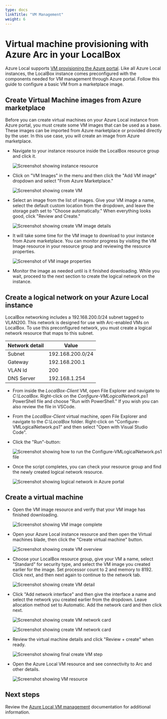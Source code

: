 ```yaml
---
type: docs
linkTitle: "VM Management"
weight: 6
---
```

# Virtual machine provisioning with Azure Arc in your LocalBox

Azure Local supports [VM provisioning the Azure portal](https://learn.microsoft.com/azure/azure-local/manage/manage-arc-virtual-machines). Like all Azure Local instances, the LocalBox instance comes preconfigured with the components needed for VM management through Azure portal. Follow this guide to configure a basic VM from a marketplace image.

## Create Virtual Machine images from Azure marketplace

Before you can create virtual machines on your Azure Local instance from Azure portal, you must create some VM images that can be used as a base. These images can be imported from Azure marketplace or provided directly by the user. In this use case, you will create an image from Azure marketplace.

- Navigate to your instance resource inside the LocalBox resource group and click it.

  ![Screenshot showing instance resource](./az_local_cluster_rg.png)

- Click on "VM Images" in the menu and then click the "Add VM image" dropdown and select "From Azure Marketplace."

  ![Screenshot showing create VM](./add_image_from_marketplace.png)

- Select an image from the list of images. Give your VM image a name, select the default custom location from the dropdown, and leave the storage path set to "Choose automatically." When everything looks good, click "Review and Create."

  ![Screenshot showing create VM image details](./create_vm_detail_win11.png)

- It will take some time for the VM image to download to your instance from Azure marketplace. You can monitor progress by visiting the VM Image resource in your resource group and reviewing the resource properties.

  ![Screenshot of VM image properties](./monitor_vm_image_progress.png)

- Monitor the image as needed until is it finished downloading. While you wait, proceed to the next section to create the logical network on the instance.

## Create a logical network on your Azure Local instance

LocalBox networking includes a 192.168.200.0/24 subnet tagged to VLAN200. This network is designed for use with Arc-enabled VMs on LocalBox. To use this preconfigured network, you must create a logical network resource that maps to this subnet.

  | Network detail |        Value          |
  | ---------- | --------------------- |
  | Subnet     | 192.168.200.0/24      |
  | Gateway    | 192.168.200.1         |
  | VLAN Id    | 200                   |
  | DNS Server | 192.168.1.254         |

- From inside the _LocalBox-Client_ VM, open File Explorer and navigate to _C:\LocalBox_. Right-click on the _Configure-VMLogicalNetwork.ps1_ PowerShell file and choose "Run with PowerShell." If you wish you can also review the file in VSCode.

- From the _LocalBox-Client_ virtual machine, open File Explorer and navigate to the _C:\LocalBox_ folder. Right-click on "Configure-VMLogicalNetwork.ps1" and then select "Open with Visual Studio Code".

- Click the "Run"-button:

  ![Screenshot showing how to run the Configure-VMLogicalNetwork.ps1 file](./run_with_powershell.png)

- Once the script completes,  you can check your resource group and find the newly created logical network resource.

  ![Screenshot showing logical network in Azure portal](./logical_network.png)

## Create a virtual machine

- Open the VM image resource and verify that your VM image has finished downloading.

  ![Screenshot showing VM image complete](./monitor_vm_image_available.png)

- Open your Azure Local instance resource and then open the Virtual machines blade, then click the "Create virtual machine" button.

  ![Screenshot showing create VM overview](./create_vm.png)

- Choose your LocalBox resource group, give your VM a name, select "Standard" for security type, and select the VM image you created earlier for the image. Set processor count to 2 and memory to 8192. Click next, and then next again to continue to the network tab.

  ![Screenshot showing create VM detail](./create_vm_detail_win11.png)

- Click "Add network interface" and then give the interface a name and select the network you created earlier from the dropdown. Leave allocation method set to Automatic. Add the network card and then click next.

  ![Screenshot showing create VM network card](./create_vm_detail_vnic.png)

  ![Screenshot showing create VM network card](./create_vm_detail_add_vnic.png)

- Review the virtual machine details and click "Review + create" when ready.

  ![Screenshot showing final create VM step](./vm_image_review_create.png)

- Open the Azure Local VM resource and see connectivity to Arc and other details.

  ![Screenshot showing VM resource](./vm_resource_detail.png)

## Next steps

Review the [Azure Local VM management](https://learn.microsoft.com/azure/azure-local/manage/azure-arc-vm-management-overview?view=azloc-2504#what-is-azure-arc-resource-bridge) documentation for additional information.
